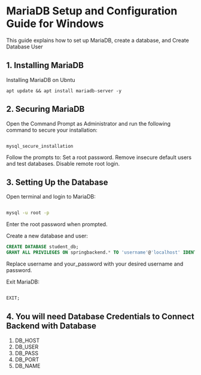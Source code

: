 # MariaDB Setup and Configuration Guide for Windows

This guide explains how to set up MariaDB, create a database, and Create Database User

## 1. Installing MariaDB

Installing MariaDB on Ubntu

```shell
apt update && apt install mariadb-server -y
```

## 2. Securing MariaDB

Open the Command Prompt as Administrator and run the following command to secure your installation:

```shell

mysql_secure_installation
```

Follow the prompts to:
Set a root password.
Remove insecure default users and test databases.
Disable remote root login.

## 3. Setting Up the Database

Open terminal and login to MariaDB:

```bash

mysql -u root -p
```

Enter the root password when prompted.

Create a new database and user:

```sql
CREATE DATABASE student_db;
GRANT ALL PRIVILEGES ON springbackend.* TO 'username'@'localhost' IDENTIFIED BY 'your_password';
```
Replace username and your_password with your desired username and password.

Exit MariaDB:

```sql

EXIT;
```

## 4. You will need Database Credentials to Connect Backend with Database
1. DB_HOST
2. DB_USER
3. DB_PASS
4. DB_PORT
5. DB_NAME